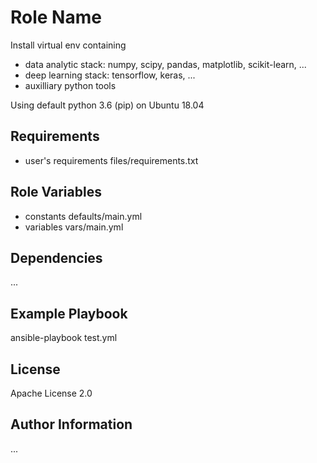 Role Name
=========

Install virtual env containing 
- data analytic stack: numpy, scipy, pandas, matplotlib, scikit-learn, ... 
- deep learning stack: tensorflow, keras, ... 
- auxilliary python tools

Using default python 3.6 (pip) on Ubuntu 18.04

Requirements
------------

- user's requirements files/requirements.txt

Role Variables
--------------

- constants defaults/main.yml 
- variables vars/main.yml

Dependencies
------------

...

Example Playbook
----------------

ansible-playbook test.yml

License
-------

Apache License 2.0

Author Information
------------------

...
